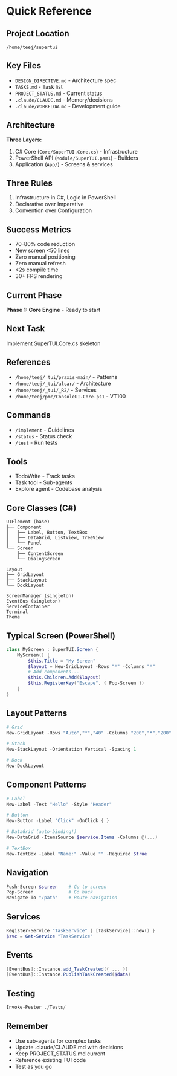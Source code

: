 # Quick Reference

## Project Location
`/home/teej/supertui`

## Key Files
- `DESIGN_DIRECTIVE.md` - Architecture spec
- `TASKS.md` - Task list
- `PROJECT_STATUS.md` - Current status
- `.claude/CLAUDE.md` - Memory/decisions
- `.claude/WORKFLOW.md` - Development guide

## Architecture

**Three Layers:**
1. C# Core (`Core/SuperTUI.Core.cs`) - Infrastructure
2. PowerShell API (`Module/SuperTUI.psm1`) - Builders
3. Application (`App/`) - Screens & services

## Three Rules
1. Infrastructure in C#, Logic in PowerShell
2. Declarative over Imperative
3. Convention over Configuration

## Success Metrics
- 70-80% code reduction
- New screen <50 lines
- Zero manual positioning
- Zero manual refresh
- <2s compile time
- 30+ FPS rendering

## Current Phase
**Phase 1: Core Engine** - Ready to start

## Next Task
Implement SuperTUI.Core.cs skeleton

## References
- `/home/teej/_tui/praxis-main/` - Patterns
- `/home/teej/_tui/alcar/` - Architecture
- `/home/teej/_tui/_R2/` - Services
- `/home/teej/pmc/ConsoleUI.Core.ps1` - VT100

## Commands
- `/implement` - Guidelines
- `/status` - Status check
- `/test` - Run tests

## Tools
- TodoWrite - Track tasks
- Task tool - Sub-agents
- Explore agent - Codebase analysis

## Core Classes (C#)
```
UIElement (base)
├── Component
│   ├── Label, Button, TextBox
│   ├── DataGrid, ListView, TreeView
│   └── Panel
└── Screen
    ├── ContentScreen
    └── DialogScreen

Layout
├── GridLayout
├── StackLayout
└── DockLayout

ScreenManager (singleton)
EventBus (singleton)
ServiceContainer
Terminal
Theme
```

## Typical Screen (PowerShell)
```powershell
class MyScreen : SuperTUI.Screen {
    MyScreen() {
        $this.Title = "My Screen"
        $layout = New-GridLayout -Rows "*" -Columns "*"
        # Add components...
        $this.Children.Add($layout)
        $this.RegisterKey("Escape", { Pop-Screen })
    }
}
```

## Layout Patterns
```powershell
# Grid
New-GridLayout -Rows "Auto","*","40" -Columns "200","*","200"

# Stack
New-StackLayout -Orientation Vertical -Spacing 1

# Dock
New-DockLayout
```

## Component Patterns
```powershell
# Label
New-Label -Text "Hello" -Style "Header"

# Button
New-Button -Label "Click" -OnClick { }

# DataGrid (auto-binding!)
New-DataGrid -ItemsSource $service.Items -Columns @(...)

# TextBox
New-TextBox -Label "Name:" -Value "" -Required $true
```

## Navigation
```powershell
Push-Screen $screen    # Go to screen
Pop-Screen             # Go back
Navigate-To "/path"    # Route navigation
```

## Services
```powershell
Register-Service "TaskService" { [TaskService]::new() }
$svc = Get-Service "TaskService"
```

## Events
```powershell
[EventBus]::Instance.add_TaskCreated({ ... })
[EventBus]::Instance.PublishTaskCreated($data)
```

## Testing
```powershell
Invoke-Pester ./Tests/
```

## Remember
- Use sub-agents for complex tasks
- Update .claude/CLAUDE.md with decisions
- Keep PROJECT_STATUS.md current
- Reference existing TUI code
- Test as you go
